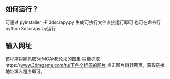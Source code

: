 ## 如何运行？
可通过 pyinstaller -F 3dscrapy.py 生成可执行文件直接运行即可
也可在命令行 python 3dscrapy.py运行
## 输入网址
该程序只能抓取3dMGAME论坛的图集
只能抓取https://www.3dmgame.com/tu/下各个标签的图片
点击图片跳转网页，获取链接地址填入程序即可。